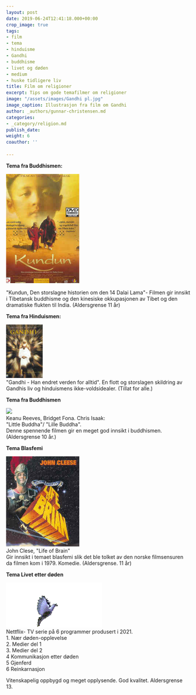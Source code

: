 ```yaml
---
layout: post
date: 2019-06-24T12:41:18.000+00:00
crop_image: true
tags:
- film
- tema
- hinduisme
- Gandhi
- buddhisme
- livet og døden
- medium
- huske tidligere liv
title: Film om religioner
excerpt: Tips om gode temafilmer om religioner
image: "/assets/images/Gandhi pl.jpg"
image_caption: Illustrasjon fra film om Gandhi
author: _authors/gunnar-christensen.md
categories:
- _category/religion.md
publish_date: 
weight: 6
coauthor: ''

---
```

**Tema fra Buddhismen:**

![](/assets/images/dvd.dalailama.jpg)

"Kundun, Den storslagne historien om den 14 Dalai Lama"- Filmen gir innsikt i Tibetansk buddhisme og den kinesiske okkupasjonen av Tibet og den dramatiske flukten til India. (Aldersgrense 11 år)

**Tema fra Hinduismen:**

![](/assets/images/gandhi.jpg)  
"Gandhi - Han endret verden for alltid". En flott og storslagen skildring av Gandhis liv og hinduismens ikke-voldsidealer. (Tillat for alle.)

**Tema fra Buddhismen**

![](/assets/images/libuddh.jpg)  
Keanu Reeves, Bridget Fona. Chris Isaak:  
"Little Buddha"/ "Lille Buddha".  
Denne spennende filmen gir en meget god innsikt i buddhismen.  (Aldersgrense 10 år.)

**Tema Blasfemi**

![](/assets/images/life.jpg)  
John Clese, "Life of Brain"  
Gir innsikt i temaet blasfemi slik det ble tolket av den norske filmsensuren da filmen kom i 1979. Komedie. (Aldersgrense. 11 år)

**Tema Livet etter døden**

![](/assets/images/dove.gif)  
Nettflix- TV serie på 6 programmer produsert i 2021.  
1\. Nær døden-opplevelse  
2\. Medier del 1  
3\. Medier del 2  
4 Kommunikasjon etter døden  
5 Gjenferd  
6 Reinkarnasjon

Vitenskapelig oppbygd og meget opplysende. God kvalitet.  Aldersgrense 13.